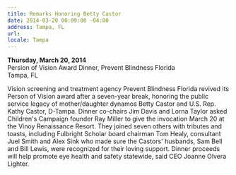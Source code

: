 ```yaml
---
title: Remarks Honoring Betty Castor
date: 2014-03-20 00:00:00 -04:00
address: Tampa, FL
url: 
locale: Tampa
---
```


**Thursday, March 20, 2014**  
Persion of Vision Award Dinner, Prevent Blindness Florida  
Tampa, FL  

Vision screening and treatment agency Prevent Blindness Florida revived its Person of Vision award after a seven-year break, honoring the public service legacy of mother/daughter dynamos Betty Castor and U.S. Rep. Kathy Castor, D-Tampa. Dinner co-chairs Jim Davis and Lorna Taylor asked Children's Campaign founder Ray Miller to give the invocation March 20 at the Vinoy Renaissance Resort. They joined seven others with tributes and toasts, including Fulbright Scholar board chairman Tom Healy, consultant Juel Smith and Alex Sink who made sure the Castors' husbands, Sam Bell and Bill Lewis, were recognized for their loving support. Dinner proceeds will help promote eye health and safety statewide, said CEO Joanne Olvera Lighter.
